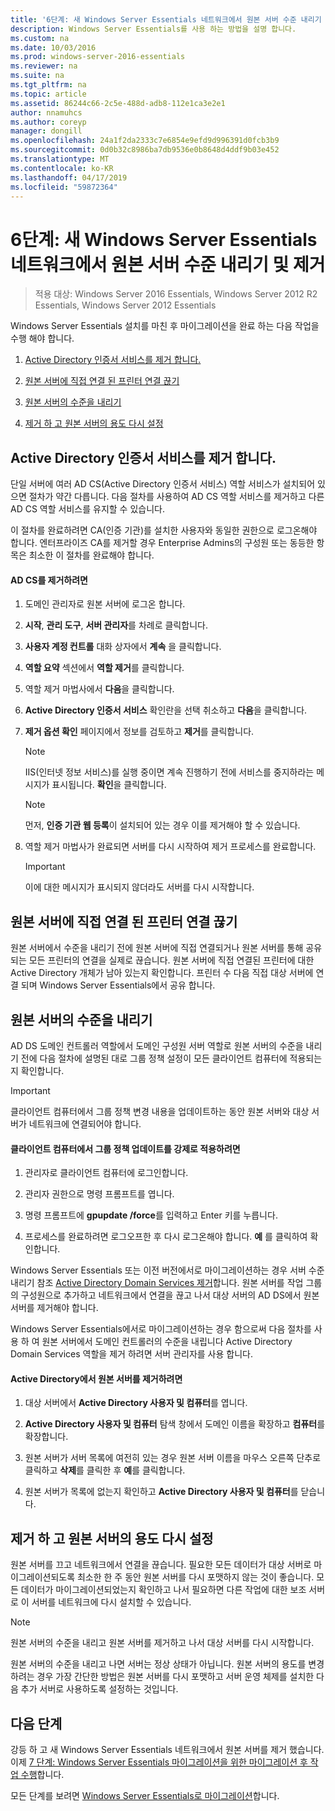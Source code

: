 ```yaml
---
title: '6단계: 새 Windows Server Essentials 네트워크에서 원본 서버 수준 내리기 및 제거'
description: Windows Server Essentials를 사용 하는 방법을 설명 합니다.
ms.custom: na
ms.date: 10/03/2016
ms.prod: windows-server-2016-essentials
ms.reviewer: na
ms.suite: na
ms.tgt_pltfrm: na
ms.topic: article
ms.assetid: 86244c66-2c5e-488d-adb8-112e1ca3e2e1
author: nnamuhcs
ms.author: coreyp
manager: dongill
ms.openlocfilehash: 24a1f2da2333c7e6854e9efd9d996391d0fcb3b9
ms.sourcegitcommit: 0d0b32c8986ba7db9536e0b8648d4ddf9b03e452
ms.translationtype: MT
ms.contentlocale: ko-KR
ms.lasthandoff: 04/17/2019
ms.locfileid: "59872364"
---
```

# <a name="step-6-demote-and-remove-the-source-server-from-the-new-windows-server-essentials-network"></a>6단계: 새 Windows Server Essentials 네트워크에서 원본 서버 수준 내리기 및 제거

>적용 대상: Windows Server 2016 Essentials, Windows Server 2012 R2 Essentials, Windows Server 2012 Essentials

Windows Server Essentials 설치를 마친 후 마이그레이션을 완료 하는 다음 작업을 수행 해야 합니다.  
  
1.  [Active Directory 인증서 서비스를 제거 합니다.](Step-6--Demote-and-remove-the-Source-Server-from-the-new-Windows-Server-Essentials-network.md#BKMK_ADCS)  
  
2.  [원본 서버에 직접 연결 된 프린터 연결 끊기](Step-6--Demote-and-remove-the-Source-Server-from-the-new-Windows-Server-Essentials-network.md#BKMK_PhysicallyDisconnect)  
  
3.  [원본 서버의 수준을 내리기](Step-6--Demote-and-remove-the-Source-Server-from-the-new-Windows-Server-Essentials-network.md#BKMK_DemoteTheSourceServer)  
  
4.  [제거 하 고 원본 서버의 용도 다시 설정](Step-6--Demote-and-remove-the-Source-Server-from-the-new-Windows-Server-Essentials-network.md#BKMK_RemoveTheSourceServer)  
  
##  <a name="BKMK_ADCS"></a> Active Directory 인증서 서비스를 제거 합니다.  
 단일 서버에 여러 AD CS(Active Directory 인증서 서비스) 역할 서비스가 설치되어 있으면 절차가 약간 다릅니다. 다음 절차를 사용하여 AD CS 역할 서비스를 제거하고 다른 AD CS 역할 서비스를 유지할 수 있습니다.  
  
 이 절차를 완료하려면 CA(인증 기관)를 설치한 사용자와 동일한 권한으로 로그온해야 합니다. 엔터프라이즈 CA를 제거할 경우 Enterprise Admins의 구성원 또는 동등한 항목은 최소한 이 절차를 완료해야 합니다.  
  
#### <a name="to-remove-ad-cs"></a>AD CS를 제거하려면  
  
1.  도메인 관리자로 원본 서버에 로그온 합니다.  
  
2.  **시작**, **관리 도구**, **서버 관리자**를 차례로 클릭합니다.  
  
3.  **사용자 계정 컨트롤** 대화 상자에서 **계속** 을 클릭합니다.  
  
4.  **역할 요약** 섹션에서 **역할 제거**를 클릭합니다.  
  
5.  역할 제거 마법사에서 **다음**을 클릭합니다.  
  
6.  **Active Directory 인증서 서비스** 확인란을 선택 취소하고 **다음**을 클릭합니다.  
  
7.  **제거 옵션 확인** 페이지에서 정보를 검토하고 **제거**를 클릭합니다.  
  
    > [!NOTE]
    >  IIS(인터넷 정보 서비스)를 실행 중이면 계속 진행하기 전에 서비스를 중지하라는 메시지가 표시됩니다. **확인**을 클릭합니다.  
  
    > [!NOTE]
    >  먼저, **인증 기관 웹 등록**이 설치되어 있는 경우 이를 제거해야 할 수 있습니다.  
  
8.  역할 제거 마법사가 완료되면 서버를 다시 시작하여 제거 프로세스를 완료합니다.  
  
    > [!IMPORTANT]
    >  이에 대한 메시지가 표시되지 않더라도 서버를 다시 시작합니다.  
  
##  <a name="BKMK_PhysicallyDisconnect"></a> 원본 서버에 직접 연결 된 프린터 연결 끊기  
 원본 서버에서 수준을 내리기 전에 원본 서버에 직접 연결되거나 원본 서버를 통해 공유되는 모든 프린터의 연결을 실제로 끊습니다. 원본 서버에 직접 연결된 프린터에 대한 Active Directory 개체가 남아 있는지 확인합니다. 프린터 수 다음 직접 대상 서버에 연결 되며 Windows Server Essentials에서 공유 합니다.  
  
##  <a name="BKMK_DemoteTheSourceServer"></a> 원본 서버의 수준을 내리기  
 AD DS 도메인 컨트롤러 역할에서 도메인 구성원 서버 역할로 원본 서버의 수준을 내리기 전에 다음 절차에 설명된 대로 그룹 정책 설정이 모든 클라이언트 컴퓨터에 적용되는지 확인합니다.  
  
> [!IMPORTANT]
>  클라이언트 컴퓨터에서 그룹 정책 변경 내용을 업데이트하는 동안 원본 서버와 대상 서버가 네트워크에 연결되어야 합니다.  
  
#### <a name="to-force-a-group-policy-update-on-a-client-computer"></a>클라이언트 컴퓨터에서 그룹 정책 업데이트를 강제로 적용하려면  
  
1.  관리자로 클라이언트 컴퓨터에 로그인합니다.  
  
2.  관리자 권한으로 명령 프롬프트를 엽니다.  
  
3.  명령 프롬프트에 **gpupdate /force**를 입력하고 Enter 키를 누릅니다.  
  
4.  프로세스를 완료하려면 로그오프한 후 다시 로그온해야 합니다. **예** 를 클릭하여 확인합니다.  
  
 Windows Server Essentials 또는 이전 버전에서로 마이그레이션하는 경우 서버 수준 내리기 참조 [Active Directory Domain Services 제거](https://technet.microsoft.com/library/hh472163.aspx)합니다. 원본 서버를 작업 그룹의 구성원으로 추가하고 네트워크에서 연결을 끊고 나서 대상 서버의 AD DS에서 원본 서버를 제거해야 합니다.  
  
 Windows Server Essentials에서로 마이그레이션하는 경우 함으로써 다음 절차를 사용 하 여 원본 서버에서 도메인 컨트롤러의 수준을 내립니다 Active Directory Domain Services 역할을 제거 하려면 서버 관리자를 사용 합니다.  
  
#### <a name="to-remove-the-source-server-from-active-directory"></a>Active Directory에서 원본 서버를 제거하려면  
  
1.  대상 서버에서 **Active Directory 사용자 및 컴퓨터**를 엽니다.  
  
2.  **Active Directory 사용자 및 컴퓨터** 탐색 창에서 도메인 이름을 확장하고 **컴퓨터**를 확장합니다.  
  
3.  원본 서버가 서버 목록에 여전히 있는 경우 원본 서버 이름을 마우스 오른쪽 단추로 클릭하고 **삭제**를 클릭한 후 **예**를 클릭합니다.  
  
4.  원본 서버가 목록에 없는지 확인하고 **Active Directory 사용자 및 컴퓨터**를 닫습니다.  
  
##  <a name="BKMK_RemoveTheSourceServer"></a> 제거 하 고 원본 서버의 용도 다시 설정  
 원본 서버를 끄고 네트워크에서 연결을 끊습니다. 필요한 모든 데이터가 대상 서버로 마이그레이션되도록 최소한 한 주 동안 원본 서버를 다시 포맷하지 않는 것이 좋습니다. 모든 데이터가 마이그레이션되었는지 확인하고 나서 필요하면 다른 작업에 대한 보조 서버로 이 서버를 네트워크에 다시 설치할 수 있습니다.  
  
> [!NOTE]
>  원본 서버의 수준을 내리고 원본 서버를 제거하고 나서 대상 서버를 다시 시작합니다.  
  
 원본 서버의 수준을 내리고 나면 서버는 정상 상태가 아닙니다. 원본 서버의 용도를 변경하려는 경우 가장 간단한 방법은 원본 서버를 다시 포맷하고 서버 운영 체제를 설치한 다음 추가 서버로 사용하도록 설정하는 것입니다.  
  
## <a name="next-steps"></a>다음 단계  
 강등 하 고 새 Windows Server Essentials 네트워크에서 원본 서버를 제거 했습니다. 이제 [7 단계: Windows Server Essentials 마이그레이션을 위한 마이그레이션 후 작업 수행](Step-7--Perform-post-migration-tasks-for-the-Windows-Server-Essentials-migration.md)합니다.  
  

모든 단계를 보려면 [Windows Server Essentials로 마이그레이션](Migrate-from-Previous-Versions-to-Windows-Server-Essentials-or-Windows-Server-Essentials-Experience.md)합니다.

